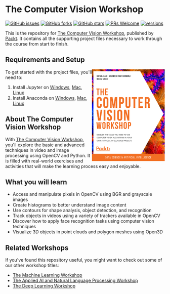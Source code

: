 # The Computer Vision Workshop
[![GitHub issues](https://img.shields.io/github/issues/PacktWorkshops/The-Computer-Vision-Workshop.svg)](https://github.com/PacktWorkshops/The-Computer-Vision-Workshop/issues)
[![GitHub forks](https://img.shields.io/github/forks/PacktWorkshops/The-Computer-Vision-Workshop.svg)](https://github.com/PacktWorkshops/The-Computer-Vision-Workshop/network)
[![GitHub stars](https://img.shields.io/github/stars/PacktWorkshops/The-Computer-Vision-Workshop.svg)](https://github.com/PacktWorkshops/The-Computer-Vision-Workshop/stargazers)
[![PRs Welcome](https://img.shields.io/badge/PRs-welcome-brightgreen.svg)](https://github.com/PacktWorkshops/The-Computer-Vision-Workshop/pulls)
[![versions](https://img.shields.io/pypi/pyversions/pybadges.svg)](https://www.python.org/downloads/)

This is the repository for [The Computer Vision Workshop](https://www.amazon.com/Computer-Vision-Workshop-algorithms-intelligence-dp-180020177X/dp/180020177X/ref=mt_other?_encoding=UTF8&me=&qid=1611064944&utm_source=github&utm_medium=repository&utm_campaign=9781800201774&utm_term=Computer%20Vision&utm_content=The%20Computer%20Vision%20Workshop), published by [Packt](https://www.packtpub.com/?utm_source=github). It contains all the supporting project files necessary to work through the course from start to finish.

## Requirements and Setup
<a href="https://www.amazon.com/Computer-Vision-Workshop-algorithms-intelligence-dp-180020177X/dp/180020177X/ref=mt_other?_encoding=UTF8&me=&qid=1611064944&utm_source=github&utm_medium=repository&utm_campaign=9781800201774&utm_term=Computer%20Vision&utm_content=The%20Computer%20Vision%20Workshop"><img src="https://github.com/PacktWorkshops/Workshop-Covers/blob/master/B16118_The%20Computer%20Vision%20Workshop.png" alt="The Artificial Intelligence Infrastructure Workshop" height="290px" width="230px" align="right" this.target="_blank"></a>

To get started with the project files, you'll need to:
1. Install Jupyter on [Windows](https://www.python.org/downloads/windows/), [Mac](https://www.python.org/downloads/mac-osx/), [Linux](https://www.python.org/downloads/source/)
2. Install Anaconda on [Windows](https://www.anaconda.com/distribution/#windows), [Mac](https://www.anaconda.com/distribution/#macos), [Linux](https://www.anaconda.com/distribution/#linux)

## About The Computer Vision Workshop
With [The Computer Vision Workshop](https://www.amazon.com/Computer-Vision-Workshop-algorithms-intelligence-dp-180020177X/dp/180020177X/ref=mt_other?_encoding=UTF8&me=&qid=1611064944&utm_source=github&utm_medium=repository&utm_campaign=9781800201774&utm_term=Computer%20Vision&utm_content=The%20Computer%20Vision%20Workshop), you'll explore the basic and advanced techniques in video and image processing using OpenCV and Python. It is filled with real-world exercises and activities that will make the learning process easy and enjoyable.

## What you will learn
* Access and manipulate pixels in OpenCV using BGR and grayscale images 
* Create histograms to better understand image content 
* Use contours for shape analysis, object detection, and recognition 
* Track objects in videos using a variety of trackers available in OpenCV 
* Discover how to apply face recognition tasks using computer vision techniques 
* Visualize 3D objects in point clouds and polygon meshes using Open3D

## Related Workshops
If you've found this repository useful, you might want to check out some of our other workshop titles:
* [The Machine Learning Workshop](https://www.amazon.com/Machine-Learning-Workshop-high-performance-scikit-learn/dp/1839219068/ref=tmm_pap_swatch_0?_encoding=UTF8&qid=1611061956&sr=1-1&utm_source=github&utm_medium=repository&utm_campaign=9781801070065&utm_term=Machine%20Learning&utm_content=The%20Machine%20Learning%20Workshop)
* [The Applied AI and Natural Language Processing Workshop](https://www.amazon.com/Applied-Natural-Language-Processing-Workshop-ebook/dp/B08Q8GNTGT/ref=sr_1_1?dchild=1&keywords=The%20Applied%20AI%20and%20Natural%20Language%20Processing%20Workshop&qid=1610976605&sr=8-1&utm_source=github&utm_medium=repository&utm_campaign=9781801071307&utm_term=Applied%20AI%20and%20Natural%20Language%20Processing&utm_content=The%20Applied%20AI%20and%20Natural%20Language%20Processing%20Workshop)
* [The Deep Learning Workshop](https://www.amazon.com/Deep-Learning-Workshop-next-generation-TensorFlow-ebook/dp/B08Q8GP7DJ/ref=sr_1_2?dchild=1&keywords=The%20Deep%20Learning%20Workshop&qid=1611054533&sr=8-2&utm_source=GitHub&utm_medium=Repository&utm_campaign=9781801075169&utm_term=Deep%20Learning&utm_content=The%20Deep%20Learning%20Workshop)
